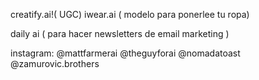 creatify.ai!( UGC) 
iwear.ai ( modelo para ponerlee tu ropa)

daily ai ( para hacer newsletters de email marketing ) 


instagram:
@mattfarmerai
@theguyforai
@nomadatoast
@zamurovic.brothers
